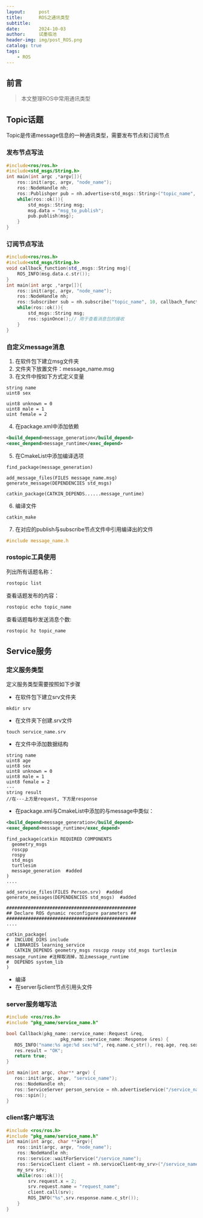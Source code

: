 ```yaml
---
layout:     post
title:      ROS之通讯类型
subtitle:   
date:       2024-10-03
author:     试墨临池
header-img: img/post_ROS.png
catalog: true
tags:
    - ROS
---
```


## 前言
> 本文整理ROS中常用通讯类型


## Topic话题

Topic是传递message信息的一种通讯类型，需要发布节点和订阅节点

### 发布节点写法
```C++
#include<ros/ros.h>
#include<std_msgs/String.h>
int main(int argc ,*argv[]){
    ros::init(argc, argv, "node_name");
    ros::NodeHandle nh;
    ros::Publishger pub = nh.advertise<std_msgs::String>("topic_name", 10);//10指缓存长度
    while(ros::ok()){
        std_msgs::String msg;
        msg.data = "msg_to_publish";
        pub.publish(msg);
    }
}
```
### 订阅节点写法
```C++
#include<ros/ros.h>
#include<std_msgs/String.h>
void callback_function(std_,msgs::String msg){
    ROS_INFO(msg.data.c.str());
}
int main(int argc ,*argv[]){
    ros::init(argc, argv, "node_name");
    ros::NodeHandle nh;
    ros::Subscriber sub = nh.subscribe("topic_name", 10, callbach_function);//10指缓存长度
    while(ros::ok()){
        std_msgs::String msg;
        ros::spinOnce();// 用于查看消息包的接收
    }
}
```

### 自定义message消息

1. 在软件包下建立msg文件夹
2. 文件夹下放置文件：message_name.msg
3. 在文件中按如下方式定义变量

```
string name
uint8 sex

uint8 unknown = 0
uint8 male = 1
uint female = 2
```

4. 在package.xml中添加依赖

```xml
<build_depend>message_generation</build_depend>
<exec_denpend>message_runtime</exec_depend>
```

5. 在CmakeList中添加编译选项

```
find_package(message_generation)

add_message_files(FILES message_name.msg)
generate_message(DEPENDENCIES std_msgs) 

catkin_package(CATKIN_DEPENDS......message_runtime)
```

6. 编译文件

```
catkin_make
```

7. 在对应的publish与subscribe节点文件中引用编译出的文件

```C++
#include message_name.h
```

### rostopic工具使用

列出所有话题名称：

```bash
rostopic list
```

查看话题发布的内容：

```bash
rostopic echo topic_name
```

查看话题每秒发送消息个数:

```bash
rostopic hz topic_name
```

## Service服务 

### 定义服务类型

定义服务类型需要按照如下步骤

+ 在软件包下建立srv文件夹

```
mkdir srv
```

+ 在文件夹下创建.srv文件

```
touch service_name.srv
```

+ 在文件中添加数据结构

```
string name
uint8 age
uint8 sex 
uint8 unknown = 0
uint8 male = 1
uint8 female = 2
---
string result
//在---上方是request, 下方是response

```

+ 在package.xml与CmakeList中添加的与message中类似：

```xml
<build_depend>message_generation</build_depend>
<exec_depend>message_runtime</exec_depend>
```

```
find_package(catkin REQUIRED COMPONENTS
  geometry_msgs
  roscpp
  rospy
  std_msgs
  turtlesim
  message_generation  #added
)
....

add_service_files(FILES Person.srv)  #added
generate_messages(DEPENDENCIES std_msgs)  #added

################################################
## Declare ROS dynamic reconfigure parameters ##
################################################
....

catkin_package(
#  INCLUDE_DIRS include
#  LIBRARIES learning_service
   CATKIN_DEPENDS geometry_msgs roscpp rospy std_msgs turtlesim message_runtime #注释取消掉，加上message_runtime
#  DEPENDS system_lib
)
```

+ 编译
+ 在server与client节点引用头文件
### server服务端写法

```c++
#include <ros/ros.h>
#include "pkg_name/service_name.h"

bool Callback(pkg_name::service_name::Request &req,
                    pkg_name::service_name::Response &res) {
   ROS_INFO("name:%s age:%d sex:%d", req.name.c_str(), req.age, req.sex);
   res.result = "OK";
   return true;
}

int main(int argc, char** argv) {
   ros::init(argc, argv, "service_name");
   ros::NodeHandle nh;
   ros::ServiceServer person_service = nh.advertiseService("/service_name", Callback);
   ros::spin();
}
```

### client客户端写法

```C++
#include <ros/ros.h>
#include "pkg_name/service_name.h"
int main(int argc, char **argv){
    ros::init(argc, argv, "node_name");
    ros::NodeHandle nh;
    ros::service::waitForService("/service_name");
    ros::ServiceClient client = nh.serviceClient<my_srv>("/service_name");
    my_srv srv;
    while(ros::ok()){
        srv.request.x = 2;
        srv.request.name = "request_name";
        client.call(srv);
        ROS_INFO("%s",srv.response.name.c_str());
    }
}
```